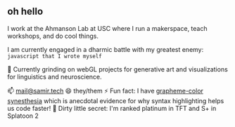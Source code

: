 ## oh hello
I work at the Ahmanson Lab at USC where I run a makerspace, teach workshops, and do cool things.

I am currently engaged in a dharmic battle with my greatest enemy: `javascript that I wrote myself`

🌱 Currently grinding on webGL projects for generative art and visualizations for linguistics and neuroscience. 

📫 mail@samir.tech
😄 they/them
⚡ Fun fact: I have [grapheme-color synesthesia](https://en.wikipedia.org/wiki/Grapheme–color_synesthesia) which is anecdotal evidence for why syntax highlighting helps us code faster!
🤫 Dirty little secret: I'm ranked platinum in TFT and S+ in Splatoon 2

